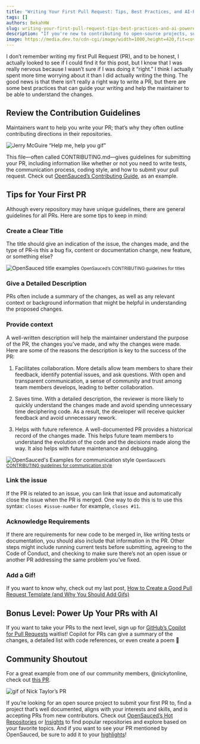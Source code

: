 ```yaml
---
title: "Writing Your First Pull Request: Tips, Best Practices, and AI-Powered Tools for Success"
tags: []
authors: BekahHW
slug: writing-your-first-pull-request-tips-best-practices-and-ai-powered-tools-for-success
description: "If you're new to contributing to open-source projects, submitting your first pull request can be intimidating. But don't worry, we've got you covered! Check out these tips for successfully submitting your first pull request and making a great first impression as a contributor. "
image: https://media.dev.to/cdn-cgi/image/width=1000,height=420,fit=cover,gravity=auto,format=auto/https%3A%2F%2Fdev-to-uploads.s3.amazonaws.com%2Fuploads%2Farticles%2F4xtz1foaoswl7f55hzgk.png
---
```


I don’t remember writing my first Pull Request (PR), and to be honest, I actually looked to see if I could find it for this post, but I know that I was really nervous because I wasn’t sure if I was doing it “right.” I think I actually spent more time worrying about it than I did actually writing the thing. The good news is that there isn’t really a right way to write a PR, but there are some best practices that can guide your writing and help the maintainer to be able to understand the changes. 

<!-- truncate -->

## Review the Contribution Guidelines
Maintainers want to help you write your PR; that’s why they often outline contributing directions in their repositories.

![Jerry McGuire “Help me, help you gif”](https://media.giphy.com/media/uRb2p09vY8lEs/giphy.gif)

This file—often called CONTRIBUTING.md—gives guidelines for submitting your PR, including information like whether or not you need to write tests, the communication process, coding style, and how to submit your pull request. Check out [OpenSauced’s Contributing Guide](https://opensauced.pizza/docs/contributing/introduction-to-contributing/), as an example. 

## Tips for Your First PR
Although every repository may have unique guidelines, there are general guidelines for all PRs. Here are some tips to keep in mind:

### Create a Clear Title
The title should give an indication of the issue, the changes made, and the type of PR–is this a bug fix, content or documentation change, new feature, or something else? 

![OpenSauced title examples](https://dev-to-uploads.s3.amazonaws.com/uploads/articles/yv10emgx8a7grxyovbew.png)
<small> OpenSauced’s CONTRIBUTING guidelines for titles</small>


### Give a Detailed Description
PRs often include a summary of the changes, as well as any relevant context or background information that might be helpful in understanding the proposed changes. 

### Provide context
A well-written description will help the maintainer understand the purpose of the PR, the changes you’ve made, and why the changes were made. Here are some of the reasons the description is key to the success of the PR: 

1. Facilitates collaboration.  More details allow team members to share their feedback, identify potential issues, and ask questions. With open and transparent communication, a sense of community and trust among team members develops, leading to better collaboration.

2. Saves time. With a detailed description, the reviewer is more likely to quickly understand the changes made and avoid spending unnecessary time deciphering code. As a result, the developer will receive quicker feedback and avoid unnecessary rework.

3. Helps with future reference.  A well-documented PR provides a historical record of the changes made. This helps future team members to understand the evolution of the code and the decisions made along the way. It also helps with future maintenance and debugging.

![OpenSauced's Examples for communication style](https://dev-to-uploads.s3.amazonaws.com/uploads/articles/sc4v1pihnggpq0asu671.png)
<small> OpenSauced’s [CONTRIBUTING guidelines for communication style](https://opensauced.pizza/docs/contributing/introduction-to-contributing/) </small>

### Link the issue 
If the PR is related to an issue, you can link that issue and automatically close the issue when the PR is merged. One way to do this is to use this syntax: `closes #issue-number` for example, `closes #11`. 

### Acknowledge Requirements 
If there are requirements for new code to be merged in, like writing tests or documentation, you should also include that information in the PR. Other steps might include running current tests before submitting, agreeing to the Code of Conduct, and checking to make sure there’s not an open issue or another PR addressing the same problem you’ve fixed.

### Add a Gif!
If you want to know why, check out my last post, [How to Create a Good Pull Request Template (and Why You Should Add Gifs)](https://dev.to/opensauced/how-to-create-a-good-pull-request-template-and-why-you-should-add-gifs-4i0l)

## Bonus Level: Power Up Your PRs with AI

If you want to take your PRs to the next level, sign up for [GitHub’s Copilot for Pull Requests](https://githubnext.com/projects/copilot-for-pull-requests) waitlist! Copilot for PRs can give a summary of the changes, a detailed list with code references, or even create a poem 🤯

## Community Shoutout
For a great example from one of our community members, @nickytonline, check out [this PR](https://insights.opensauced.pizza/feed/99). 

![gif of Nick Taylor’s PR](https://dev-to-uploads.s3.amazonaws.com/uploads/articles/i19g7u3uwqzjf3exvbal.gif)

If you’re looking for an open source project to submit your first PR to, find a project that’s well documented, aligns with your interests and skills, and is accepting PRs from new contributors. Check out [OpenSauced’s Hot Repositories](https://hot.opensauced.pizza/) or [Insights](https://insights.opensauced.pizza) to find popular repositories and explore based on your favorite topics. And if you want to see your PR mentioned by OpenSauced, be sure to add it to your [highlights](https://insights.opensauced.pizza/feed)!

